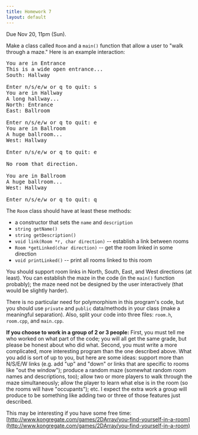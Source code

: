 ```yaml
---
title: Homework 7
layout: default
---
```


Due Nov 20, 11pm (Sun).

Make a class called `Room` and a `main()` function that allow a user to "walk
through a maze." Here is an example interaction:

<pre>
You are in Entrance
This is a wide open entrance...
South: Hallway

Enter n/s/e/w or q to quit: s
You are in Hallway
A long hallway...
North: Entrance
East: Ballroom

Enter n/s/e/w or q to quit: e
You are in Ballroom
A huge ballroom...
West: Hallway

Enter n/s/e/w or q to quit: e

No room that direction.

You are in Ballroom
A huge ballroom...
West: Hallway

Enter n/s/e/w or q to quit: q
</pre>

The `Room` class should have at least these methods:

* a constructor that sets the `name` and `description`
* `string getName()`
* `string getDescription()`
* `void link(Room *r, char direction)` -- establish a link between rooms
* `Room *getLinked(char direction)` -- get the room linked in some direction
* `void printLinked()` -- print all rooms linked to this room

You should support room links in North, South, East, and West directions (at
least). You can establish the maze in the code (in the `main()` function
probably); the maze need not be designed by the user interactively (that would
be slightly harder).

There is no particular need for polymorphism in this program's code, but you
should use `private` and `public` data/methods in your class (make a meaningful
separation). Also, split your code into three files: `room.h`, `room.cpp`, and
`main.cpp`.

**If you choose to work in a group of 2 or 3 people:** First, you must tell me
who worked on what part of the code; you will all get the same grade, but
please be honest about who did what. Second, you must write a more complicated,
more interesting program than the one described above. What you add is sort of
up to you, but here are some ideas: support more than N/S/E/W links (e.g. add
"up" and "down" or links that are specific to rooms like "out the window");
produce a random maze (somewhat random room names and descriptions, too); allow
two or more players to walk through the maze simultaneously; allow the player
to learn what else is in the room (so the rooms will have "occupants"); etc.
I expect the extra work a group will produce to be something like adding two or
three of those features just described.

This may be interesting if you have some free time:
[http://www.kongregate.com/games/2DArray/you-find-yourself-in-a-room](http://www.kongregate.com/games/2DArray/you-find-yourself-in-a-room)

